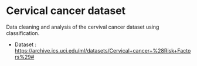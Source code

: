 # Cervical cancer dataset
Data cleaning and analysis of the cervival cancer dataset using classification.
- Dataset : https://archive.ics.uci.edu/ml/datasets/Cervical+cancer+%28Risk+Factors%29# 
